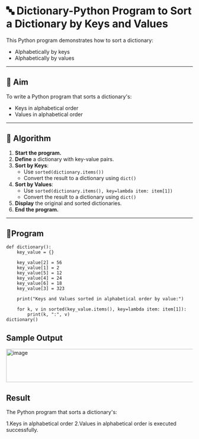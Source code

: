 # 🔤 Dictionary-Python Program to Sort a Dictionary by Keys and Values

This Python program demonstrates how to sort a dictionary:
- Alphabetically by keys
- Alphabetically by values

---

## 🎯 Aim

To write a Python program that sorts a dictionary's:
- Keys in alphabetical order
- Values in alphabetical order

---

## 🧠 Algorithm

1. **Start the program.**
2. **Define** a dictionary with key-value pairs.
3. **Sort by Keys**:
   - Use `sorted(dictionary.items())`
   - Convert the result to a dictionary using `dict()`
4. **Sort by Values**:
   - Use `sorted(dictionary.items(), key=lambda item: item[1])`
   - Convert the result to a dictionary using `dict()`
5. **Display** the original and sorted dictionaries.
6. **End the program.**

---

## 🧪Program
```
def dictionary():     
    key_value = {}    

    key_value[2] = 56       
    key_value[1] = 2 
    key_value[5] = 12 
    key_value[4] = 24 
    key_value[6] = 18      
    key_value[3] = 323 

    print("Keys and Values sorted in alphabetical order by value:")

    for k, v in sorted(key_value.items(), key=lambda item: item[1]):
        print(k, ":", v)
dictionary()

```

## Sample Output
<img width="522" height="90" alt="image" src="https://github.com/user-attachments/assets/76be747a-0d98-4eb8-9e9b-ac3329322af9" />


## Result
The Python program that sorts a dictionary's:

   1.Keys in alphabetical order
   2.Values in alphabetical order is executed successfully.

